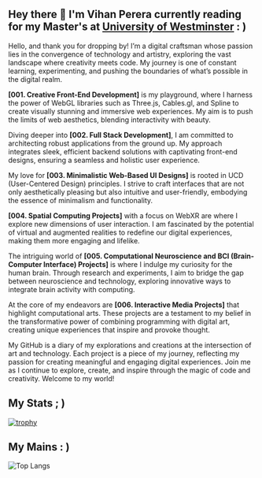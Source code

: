 ## Hey there 👋 I'm Vihan Perera currently reading for my Master's at [University of Westminster](https://www.westminster.ac.uk/) : )

Hello, and thank you for dropping by! I’m a digital craftsman whose passion lies in the convergence of technology and artistry, exploring the vast landscape where creativity meets code. My journey is one of constant learning, experimenting, and pushing the boundaries of what’s possible in the digital realm.

**[001. Creative Front-End Development]** is my playground, where I harness the power of WebGL libraries such as Three.js, Cables.gl, and Spline to create visually stunning and immersive web experiences. My aim is to push the limits of web aesthetics, blending interactivity with beauty.

Diving deeper into **[002. Full Stack Development]**, I am committed to architecting robust applications from the ground up. My approach integrates sleek, efficient backend solutions with captivating front-end designs, ensuring a seamless and holistic user experience.

My love for **[003. Minimalistic Web-Based UI Designs]** is rooted in UCD (User-Centered Design) principles. I strive to craft interfaces that are not only aesthetically pleasing but also intuitive and user-friendly, embodying the essence of minimalism and functionality.

**[004. Spatial Computing Projects]** with a focus on WebXR are where I explore new dimensions of user interaction. I am fascinated by the potential of virtual and augmented realities to redefine our digital experiences, making them more engaging and lifelike.

The intriguing world of **[005. Computational Neuroscience and BCI (Brain-Computer Interface) Projects]** is where I indulge my curiosity for the human brain. Through research and experiments, I aim to bridge the gap between neuroscience and technology, exploring innovative ways to integrate brain activity with computing.

At the core of my endeavors are **[006. Interactive Media Projects]** that highlight computational arts. These projects are a testament to my belief in the transformative power of combining programming with digital art, creating unique experiences that inspire and provoke thought.

My GitHub is a diary of my explorations and creations at the intersection of art and technology. Each project is a piece of my journey, reflecting my passion for creating meaningful and engaging digital experiences. Join me as I continue to explore, create, and inspire through the magic of code and creativity. Welcome to my world!

## My Stats ; )
[![trophy](https://github-profile-trophy.vercel.app/?username=vihanpereraux&theme=onedark)](https://github.com/ryo-ma/github-profile-trophy)

## My Mains : )
![Top Langs](https://github-readme-stats.vercel.app/api/top-langs/?username=vihanpereraux&layout=compact)
